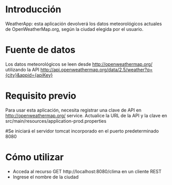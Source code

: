 # Introducción
WeatherApp: esta aplicación devolverá los datos meteorológicos actuales de OpenWeatherMap.org, según la ciudad elegida por el usuario.

# Fuente de datos
Los datos meteorológicos se leen desde http://openweathermap.org/ utilizando la API http://api.openweathermap.org/data/2.5/weather?q={city}&appid={apiKey}

# Requisito previo
Para usar esta aplicación, necesita registrar una clave de API en http://openweathermap.org/ service.
Actualice la URL de la API y la clave en src/main/resources/application-prod.properties


#Se iniciará el servidor tomcat incorporado en el puerto predeterminado 8080

# Cómo utilizar
- Acceda al recurso GET http://localhost:8080/clima en un cliente REST
- Ingrese el nombre de la ciudad

